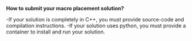 **How to submit your macro placement solution?**

-If your solution is completely in C++, you must provide source-code and compilation instructions.
-If your solution uses python, you must provide a container to install and run your solution.
